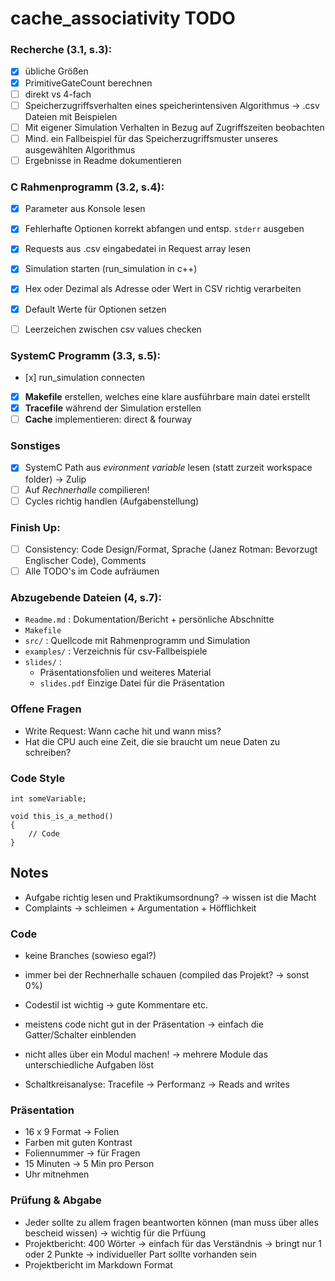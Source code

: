 # cache_associativity TODO

### Recherche (3.1, s.3):
- [x] übliche Größen
- [x] PrimitiveGateCount berechnen
- [ ] direkt vs 4-fach
- [ ] Speicherzugriffsverhalten eines speicherintensiven Algorithmus -> .csv Dateien mit Beispielen
- [ ] Mit eigener Simulation Verhalten in Bezug auf Zugriffszeiten beobachten
- [ ] Mind. ein Fallbeispiel für das Speicherzugriffsmuster unseres ausgewählten Algorithmus
- [ ] Ergebnisse in Readme dokumentieren

### C Rahmenprogramm (3.2, s.4):
- [x] Parameter aus Konsole lesen
- [x] Fehlerhafte Optionen korrekt abfangen und entsp. `stderr` ausgeben
- [x] Requests aus .csv eingabedatei in Request array lesen
- [x] Simulation starten (run_simulation in c++)
- [x] Hex oder Dezimal als Adresse oder Wert in CSV richtig verarbeiten
- [x] Default Werte für Optionen setzen
- [ ] Leerzeichen zwischen csv values checken


### SystemC Programm (3.3, s.5):
- [x] run_simulation connecten
- [x] **Makefile** erstellen, welches eine klare ausführbare main datei erstellt
- [x] **Tracefile** während der Simulation erstellen
- [ ] **Cache** implementieren: direct & fourway

### Sonstiges
- [x] SystemC Path aus _evironment variable_ lesen (statt zurzeit workspace folder) -> Zulip
- [ ] Auf _Rechnerhalle_ compilieren!
- [ ] Cycles richtig handlen (Aufgabenstellung)

### Finish Up:
- [ ] Consistency: Code Design/Format, Sprache (Janez Rotman: Bevorzugt Englischer Code), Comments
- [ ] Alle TODO's im Code aufräumen

### Abzugebende Dateien (4, s.7):
- `Readme.md` : Dokumentation/Bericht + persönliche Abschnitte
- `Makefile`
- `src/` : Quellcode mit Rahmenprogramm und Simulation
- `examples/` : Verzeichnis für csv-Fallbeispiele
- `slides/` :
	- Präsentationsfolien und weiteres Material
	- `slides.pdf` Einzige Datei für die Präsentation

### Offene Fragen
- Write Request: Wann cache hit und wann miss?
- Hat die CPU auch eine Zeit, die sie braucht um neue Daten zu schreiben?

### Code Style
```
int someVariable;

void this_is_a_method()
{
    // Code
}
```

## Notes
- Aufgabe richtig lesen und Praktikumsordnung? -> wissen ist die Macht
- Complaints -> schleimen + Argumentation + Höfflichkeit

### Code
- keine Branches (sowieso egal?)
- immer bei der Rechnerhalle schauen (compiled das Projekt? -> sonst 0%)
- Codestil ist wichtig -> gute Kommentare etc.
- meistens code nicht gut in der Präsentation -> einfach die Gatter/Schalter einblenden
- nicht alles über ein Modul machen! -> mehrere Module das unterschiedliche Aufgaben löst

- Schaltkreisanalyse: Tracefile -> Performanz -> Reads and writes

### Präsentation
- 16 x 9 Format -> Folien
- Farben mit guten Kontrast
- Foliennummer -> für Fragen
- 15 Minuten -> 5 Min pro Person
- Uhr mitnehmen


### Prüfung & Abgabe
- Jeder sollte zu allem fragen beantworten können (man muss über alles bescheid wissen) -> wichtig für die Prfüung
- Projektbericht: 400 Wörter -> einfach für das Verständnis -> bringt nur 1 oder 2 Punkte -> individueller Part sollte vorhanden sein
- Projektbericht im Markdown Format